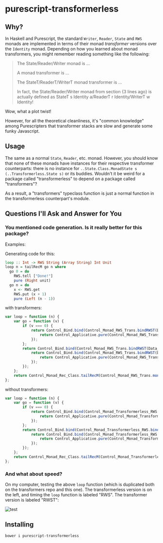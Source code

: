 # purescript-transformerless

## Why?
In Haskell and Purescript, the standard `Writer`, `Reader`, `State` and `RWS`
monads are implemented in terms of their monad *transformer* versions over the
`Identity` monad. Depending on how you learned about monad transformers, you might
remember reading something like the following:

> The State/Reader/Writer monad is ...
>
> A monad transformer is ...
>
> The StateT/ReaderT/WriterT monad transformer is ...
>
> In fact, the State/Reader/Writer monad from section {3 lines ago} is actually
defined as StateT s Identity a/ReaderT r Identity/WriterT w Identity!

Wow, what a plot twist!

However, for all the theoretical cleanliness, it's "common knowledge" among
Purescripters that transformer stacks are slow and generate some funky Javascript.

## Usage

The same as a normal `State`, `Reader`, etc. monad. However, you should know that
none of these monads have instances for their respective transformer counterparts:
there is no instance for `..State.Class.MonadState s (..Transformerless.State s)`
or its buddies. Wouldn't it be weird for a package called "transformerless" to
depend on a package called "transformers"?

As a result, a "transformers" typeclass function is just a normal function in
the transformerless counterpart's module.

## Questions I'll Ask and Answer for You

### You mentioned code generation. Is it really better for this package?

Examples:

Generating code for this:
```purescript
loop :: Int -> RWS String (Array String) Int Unit
loop n = tailRecM go n where
  go 0 = do
    RWS.tell ["Done!"]
    pure (Right unit)
  go n = do
    x <- RWS.get
    RWS.put (x + 1)
    pure (Left (n - 1))
```

with transformers:
```javascript
var loop = function (n) {
    var go = function (v) {
        if (v === 0) {
            return Control_Bind.bind(Control_Monad_RWS_Trans.bindRWST(Data_Identity.bindIdentity)(Data_Monoid.monoidArray))(Control_Monad_Writer_Class.tell(Control_Monad_RWS_Trans.monadWriterRWST(Data_Identity.monadIdentity)(Data_Monoid.monoidArray))([ "Done!" ]))(function () {
                return Control_Applicative.pure(Control_Monad_RWS_Trans.applicativeRWST(Data_Identity.monadIdentity)(Data_Monoid.monoidArray))(new Data_Either.Right(Data_Unit.unit));
            });
        };
        return Control_Bind.bind(Control_Monad_RWS_Trans.bindRWST(Data_Identity.bindIdentity)(Data_Monoid.monoidArray))(Control_Monad_State_Class.get(Control_Monad_RWS_Trans.monadStateRWST(Data_Identity.monadIdentity)(Data_Monoid.monoidArray)))(function (v1) {
            return Control_Bind.bind(Control_Monad_RWS_Trans.bindRWST(Data_Identity.bindIdentity)(Data_Monoid.monoidArray))(Control_Monad_State_Class.put(Control_Monad_RWS_Trans.monadStateRWST(Data_Identity.monadIdentity)(Data_Monoid.monoidArray))(v1 + 1 | 0))(function () {
                return Control_Applicative.pure(Control_Monad_RWS_Trans.applicativeRWST(Data_Identity.monadIdentity)(Data_Monoid.monoidArray))(new Data_Either.Left(v - 1));
            });
        });
    };
    return Control_Monad_Rec_Class.tailRecM(Control_Monad_RWS_Trans.monadRecRWST(Control_Monad_Rec_Class.monadRecIdentity)(Data_Monoid.monoidArray))(go)(n);
};
```

without transformers:
```javascript
var loop = function (n) {
    var go = function (v) {
        if (v === 0) {
            return Control_Bind.bind(Control_Monad_Transformerless_RWS.bindRWS(Data_Semigroup.semigroupArray))(Control_Monad_Transformerless_RWS.tell([ "Done!" ]))(function () {
                return Control_Applicative.pure(Control_Monad_Transformerless_RWS.applicativeRWS(Data_Monoid.monoidArray))(new Data_Either.Right(Data_Unit.unit));
            });
        };
        return Control_Bind.bind(Control_Monad_Transformerless_RWS.bindRWS(Data_Semigroup.semigroupArray))(Control_Monad_Transformerless_RWS.get(Data_Monoid.monoidArray))(function (v1) {
            return Control_Bind.bind(Control_Monad_Transformerless_RWS.bindRWS(Data_Semigroup.semigroupArray))(Control_Monad_Transformerless_RWS.put(Data_Monoid.monoidArray)(v1 + 1 | 0))(function () {
                return Control_Applicative.pure(Control_Monad_Transformerless_RWS.applicativeRWS(Data_Monoid.monoidArray))(new Data_Either.Left(v - 1));
            });
        });
    };
    return Control_Monad_Rec_Class.tailRecM(Control_Monad_Transformerless_RWS.monadRecRWS(Data_Monoid.monoidArray))(go)(n);
};
```

### And what about speed?

On my computer, testing the above `loop` function (which is duplicated both on the
transformers repo and this one). The transformerless version is on the left, and
timing the `loop` function is labeled "RWS". The transformer version is labeled "RWST":

![test](http://i.imgur.com/oL8Nqhg.png)

## Installing
`bower i purescript-transformerless`
